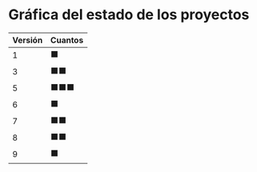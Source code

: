 # Gráfica del estado de los proyectos


| Versión | Cuantos               |
|---------|-----------------------|
| 1 | ⬛|
| 3 | ⬛⬛|
| 5 | ⬛⬛⬛|
| 6 | ⬛|
| 7 | ⬛⬛|
| 8 | ⬛⬛|
| 9 | ⬛|

